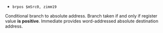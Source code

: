* `brpos $mSrc0, zimm19`

Conditional branch to absolute address. Branch taken if and only if
register value **is positive**. Immediate provides word-addressed
absolute destination address.
